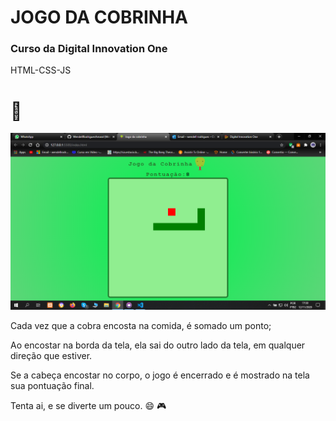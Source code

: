 <h1>JOGO DA COBRINHA</h1> 
<h3>Curso da Digital Innovation One</h3>

HTML-CSS-JS

# :snake:

![Alt Text](Captura_de_Tela.png)

Cada vez que a cobra encosta na comida, é somado um ponto;

Ao encostar na borda da tela, ela sai do outro lado da tela, em qualquer direção que estiver.

Se a cabeça encostar no corpo, o jogo é encerrado e é mostrado na tela sua pontuação final.

Tenta ai, e se diverte um pouco. :smile:  :video_game: 